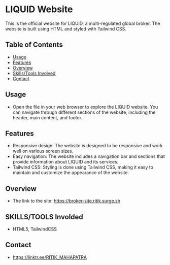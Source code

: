 # LIQUID Website

This is the official website for LIQUID, a multi-regulated global broker. The website is built using HTML and styled with Tailwind CSS.


## Table of Contents
- [Usage](#usage)
- [Features](#features)
- [Overview](#overview)
- [Skills/Tools Involved](#skillstools-involved)
- [Contact](#contact)


## Usage

- Open the file in your web browser to explore the LIQUID website. You can navigate through different sections of the website, including the header, main content, and footer.

## Features

- Responsive design: The website is designed to be responsive and work well on various screen sizes.
- Easy navigation: The website includes a navigation bar and sections that provide information about LIQUID   and its services.
- Tailwind CSS: Styling is done using Tailwind CSS, making it easy to maintain and customize the appearance of the website.

## Overview

- The link to the site: https://broker-site.ritik.surge.sh

## SKILLS/TOOLS Involded

- HTML5, TailwindCSS

## Contact

- https://linktr.ee/RITIK_MAHAPATRA